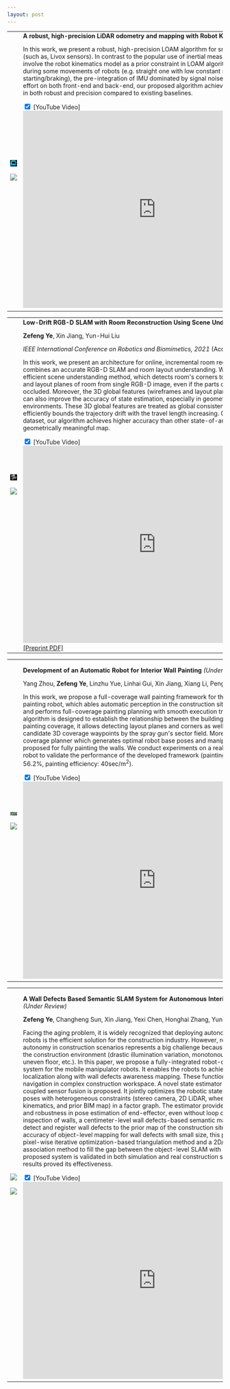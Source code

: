```yaml
---
layout: post
---
```

<div>
<table>
    <td width="30%">
        <img src="web_page/Research_files/2021_loam/Our.png"  width="400" style="border-style:none">
        <p></p>
        <img src="web_page/Research_files/2021_loam/video.gif"  width="400" style="border-style: none">
    </td>
    <td width="70%" valign="top">
        <p style="margin-top: 0px;">
            <heading><b>A robust, high-precision LiDAR odometry and mapping with Robot Kinematics Constraint</b></heading>
        </p>
        <p style="margin-top: -0px;">
            In this work, we present a robust, high-precision LOAM algorithm for small FoV 3D LiDARs (such as, Livox sensors).
            In contrast to the popular use of inertial measurements,
            we primarily involve the robot kinematics model as a prior constraint in LOAM algorithm.
            The reason is that during some movements of robots
            (e.g. straight one with low constant speed, sudden starting/braking), 
            the pre-integration of IMU dominated by signal noise and bias.
            By taking effort on both front-end and back-end, our proposed algorithm achieves better performance 
            in both robust and precision compared to existing baselines. 
        </p>
        <input id="toggle4" type="checkbox" checked class="toggle">
        <label for="toggle4" style="margin-top: -0px;">[YouTube Video]</label>
        <div class="expand">
            <section>
                <iframe width="620" height="460" src="https://www.youtube.com/embed/jUF7lvzcWSw" title="YouTube video player" frameborder="0" allow="accelerometer; autoplay; clipboard-write; encrypted-media; gyroscope; picture-in-picture" allowfullscreen></iframe>
            </section>
        </div>
    </td>
</table>
<table>
    <td width="30%">
        <img src="web_page/Research_files/2021_robio/RoomReconstruction.png"  width="400" style="border-style:none">
        <p></p>
        <img src="web_page/Research_files/2021_robio/video.gif"  width="400" style="border-style: none">
    </td>
    <td width="70%" valign="top">
        <p style="margin-top: 0px;">
            <heading><b>Low-Drift RGB-D SLAM with Room Reconstruction Using Scene Understanding</b></heading>
        </p>
        <p style="margin-top: -0px;">
            <b>Zefeng Ye</b>, Xin Jiang, Yun-Hui Liu
        </p>
        <p style="margin-top: -0px;">
            <i>IEEE International Conference on Robotics and Biomimetics, 2021</i> (Accepted)
        </p>
        <p style="margin-top: -0px;">
            In this work, we present an architecture for online, incremental room reconstruction
            which combines an accurate RGB-D SLAM and room layout understanding.
            We proposed an efficient scene understanding method, which detects room's corners to 
            infer the wireframes and layout planes of room from single RGB-D image, even if the parts of the room are occluded.
            Moreover, the 3D global features (wireframes and layout planes of the building)
            can also improve the accuracy of state estimation, especially in geometric indoor environments.
            These 3D global features are treated as global consistent landmarks,
            it efficiently bounds the trajectory drift with the
            travel length increasing. On a public ICL-NUIM dataset,
            our algorithm achieves higher accuracy than other state-of-arts, and it also builds a
            geometrically meaningful map.
        </p>
        <!-- <p style="margin-top: -20px;">
            <a href="https://youtu.be/pTuK6SmZ3As">[Video]</a>
            <a href="web_page/Research_files/2021_robio/2021_robio.pdf">[PDF]</a>
        </p> -->
        <!-- <p style="margin-top: -20px;"> 
            <div>
                <a id="hide1" href="#hide1" class="hide">+ [YouTube Video]</a>
                <a id="show1" href="#show1" class="show">- [YouTube Video]</a>
                <a href="web_page/Research_files/2021_robio/2021_robio.pdf">[PDF]</a>
                <div class="details">
                    <iframe width="640" height="480" src="https://www.youtube.com/embed/pTuK6SmZ3As" title="YouTube video player" frameborder="0" allow="accelerometer; autoplay; clipboard-write; encrypted-media; gyroscope; picture-in-picture" allowfullscreen></iframe>
                </div>
            </div>
        </p> -->
        <input id="toggle3" type="checkbox" checked class="toggle">
        <label for="toggle3" style="margin-top: -0px;">[YouTube Video]</label>
        <div class="expand">
            <section>
                <iframe width="620" height="460" src="https://www.youtube.com/embed/pTuK6SmZ3As" title="YouTube video player" frameborder="0" allow="accelerometer; autoplay; clipboard-write; encrypted-media; gyroscope; picture-in-picture" allowfullscreen></iframe>
            </section>
        </div>
        <a href="web_page/Research_files/2021_robio/2021_robio.pdf">[Preprint PDF]</a>
    </td>
</table>
<table width="100%">
    <td width="30%">
        <img src="web_page/Research_files/2021_tmech/Overview.png" width="400" style="border-style: none">
        <p></p>
        <img src="web_page/Research_files/2021_tmech/video.gif" width="400" style="border-style: none">
    </td>
    <td width="70%" valign="top">
        <p style="margin-left: 0px; margin-right: 30px;">
            <heading><b>Development of an Automatic Robot for Interior Wall Painting</b><i> (Under Review) </i></heading>
        </p>
        <p style="margin-top: -0px;">
            Yang Zhou, <b>Zefeng Ye</b>, Linzhu Yue, Linhai Gui, Xin Jiang, Xiang Li, Peng Li, Yun-hui Liu
        </p>
        <p style="margin-top: -0px;">
            In this work, we propose a full-coverage wall painting framework for the automatic interior painting robot, 
            which ables automatic perception in the construction site through 3D LiDAR and performs full-coverage painting planning 
            with smooth execution trajectories. A modeling algorithm is designed to establish the relationship 
            between the building point cloud and painting coverage, 
            it allows detecting layout planes and corners as well as sampling candidate 3D coverage waypoints by the spray gun's sector field. 
            Moreover, a novel painting coverage planner which generates optimal robot base poses and manipulator trajectories 
            is proposed for fully painting the walls. We conduct experiments on a realistic interior painting robot 
            to validate the performance of the developed framework (painting path reduced: 56.2%, painting efficiency: 40sec/m<sup>2</sup>).</p>
        <!-- <p style="margin-top: -20px;">
            <a href="https://youtu.be/QkSO2NRF3Wo">[Video]</a>
        </p> -->
        <!-- <p style="margin-top: -20px;"> 
            <div>
                <a id="hide2" href="#hide2" class="hide">+ [YouTube Video]</a>
                <a id="show2" href="#show2" class="show">- [YouTube Video]</a>
                <div class="details">
                    <iframe width="640" height="480" src="https://www.youtube.com/embed/QkSO2NRF3Wo" title="YouTube video player" frameborder="0" allow="accelerometer; autoplay; clipboard-write; encrypted-media; gyroscope; picture-in-picture" allowfullscreen></iframe>
                </div>
            </div>
        </p> -->
        <input id="toggle2" type="checkbox" checked class="toggle">
        <label for="toggle2" style="margin-top: -0px;">[YouTube Video]</label>
        <div class="expand">
            <section>
                <iframe width="620" height="460" src="https://www.youtube.com/embed/QkSO2NRF3Wo" title="YouTube video player" frameborder="0" allow="accelerometer; autoplay; clipboard-write; encrypted-media; gyroscope; picture-in-picture" allowfullscreen></iframe>
            </section>
        </div>
    </td>
</table>
<table width="100%">
    <td width="30%">
        <img src="web_page/Research_files/2021_cyber/PlanView.png" width="400">
        <p></p>
        <img src="web_page/Research_files/2021_cyber/video.gif" width="400">
    </td>
    <td width="70%" valign="top">
        <p>
            <heading><b>A Wall Defects Based Semantic SLAM System for
                        Autonomous Interior Finishing Robot</b><i> (Under Review) </i></heading>
        </p>
        <p style="margin-top: -0px;">
            <b>Zefeng Ye</b>, Changheng Sun, Xin Jiang, Yexi Chen, Honghai Zhang, Yun-Hui Liu
        </p>
        <p style="margin-top: -0px;">
            Facing the aging problem, it is widely recognized that deploying autonomous 
            interior finishing robots is the efficient solution for the construction industry.
            However, realizing the necessary autonomy in construction scenarios
            represents a big challenge because of the complexity of the construction environment 
            (drastic illumination variation, monotonous texture on the walls, uneven floor, etc.).
            In this paper, we propose a fully-integrated robot-centric semantic SLAM system for the mobile manipulator robots.
            It enables the robots to achieve globally accurate localization along with wall defects awareness mapping. 
            These functions greatly benefit their navigation in complex construction workspace.
            A novel state estimator based on tightly coupled sensor fusion is proposed.
            It jointly optimizes the robotic states and wall-defect poses with heterogeneous constraints
            (stereo camera, 2D LiDAR, wheel-encoders, kinematics, and prior BIM map)
            in a factor graph. 
            The estimator provides the global accuracy and robustness in pose estimation of end-effector,
            even without loop closure.
            For quality inspection of walls,
            a centimeter-level wall defects-based semantic mapping is proposed to detect and register wall defects
            to the prior map of the construction site.
            By improving the accuracy of object-level mapping for wall defects with small size, this paper proposed a
            pixel-wise iterative optimization-based triangulation method and a 2D/3D IoU-based association method
            to fill the gap between the object-level SLAM with wall defects.
            The proposed system is validated in both simulation and real construction sites.
            The experimental results proved its effectiveness.
        </p>
        <!-- <p style="margin-top: -20px;"> 
            <div>
                <a id="hide3" href="#hide3" class="hide">+ [YouTube Video]</a>
                <a id="show3" href="#show3" class="show">- [YouTube Video]</a>
                <div class="details">
                    <iframe width="640" height="480" src="https://www.youtube.com/embed/wcEjymOD_18" title="YouTube video player" frameborder="0" allow="accelerometer; autoplay; clipboard-write; encrypted-media; gyroscope; picture-in-picture" allowfullscreen></iframe>
                </div>
            </div>
        </p> -->
        <input id="toggle1" type="checkbox" checked class="toggle">
        <label for="toggle1" style="margin-top: -0px;">[YouTube Video]</label>
        <div class="expand">
            <section>
                <iframe width="620" height="460" src="https://www.youtube.com/embed/wcEjymOD_18" title="YouTube video player" frameborder="0" allow="accelerometer; autoplay; clipboard-write; encrypted-media; gyroscope; picture-in-picture" allowfullscreen></iframe>
            </section>
        </div>
    </td>
</table>
</div>
